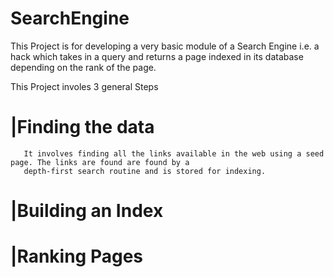 # SearchEngine

This Project is for developing a very basic module of a Search Engine i.e. a hack which takes in a query and returns a page indexed in 
its database depending on the rank of the page.

This Project involes 3 general Steps
# |Finding the data
       It involves finding all the links available in the web using a seed page. The links are found are found by a 
       depth-first search routine and is stored for indexing.
# |Building an Index
       
# |Ranking Pages       

